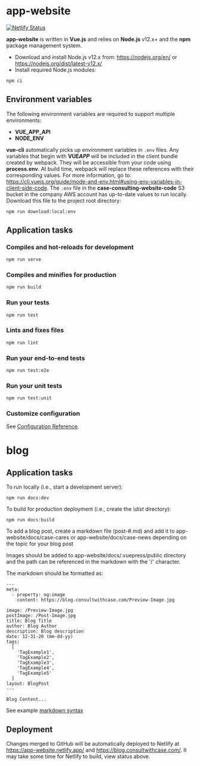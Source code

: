# app-website

[![Netlify Status](https://api.netlify.com/api/v1/badges/0ed3cdf3-e0fd-493e-8320-159d510167b6/deploy-status)](https://app.netlify.com/sites/app-website/deploys)

**app-website** is written in **Vue.js** and relies on **Node.js** v12.x+ and the **npm** package management system.

- Download and install Node.js v12.x from: https://nodejs.org/en/ or https://nodejs.org/dist/latest-v12.x/
- Install required Node.js modules:

```bash
npm ci
```

## Environment variables

The following environment variables are required to support multiple environments:

- **VUE_APP_API**
- **NODE_ENV**

**vue-cli** automatically picks up environment variables in `.env` files. Any variables that begin with **VUE*APP***
will be included in the client bundle created by webpack. They will be accessible from your code using **process.env**.
At build time, webpack will replace these references with their corresponding values. For more information, go to:
https://cli.vuejs.org/guide/mode-and-env.html#using-env-variables-in-client-side-code.
The `.env` file in the **case-consulting-website-code** S3 bucket in the company AWS account has up-to-date values to run locally.
Download this file to the project root directory:

```bash
npm run download:local:env
```

## Application tasks

### Compiles and hot-reloads for development

```bash
npm run serve
```

### Compiles and minifies for production

```bash
npm run build
```

### Run your tests

```bash
npm run test
```

### Lints and fixes files

```bash
npm run lint
```

### Run your end-to-end tests

```bash
npm run test:e2e
```

### Run your unit tests

```bash
npm run test:unit
```

### Customize configuration

See [Configuration Reference](https://cli.vuejs.org/config/).


# blog

## Application tasks

To run locally (i.e., start a development server):

```
npm run docs:dev
```

To build for production deployment (i.e., create the _\dist_ directory):

```
npm run docs:build
```

To add a blog post, create a markdown file (post-#.md) and add it to app-website/docs/case-cares or app-website/docs/case-news depending on the topic for your blog post

Images should be added to app-website/docs/.vuepress/public directory and the path can be referenced in the markdown with the '/' character.

The markdown should be formatted as:

```
---
meta:
  - property: og:image
    content: https://blog.consultwithcase.com/Preview-Image.jpg

image: /Preview-Image.jpg
postImage: /Post-Image.jpg
title: Blog Title
author: Blog Author
description: Blog description
date: 12-31-20 (mm-dd-yy)
tags:
  [
    'TagExample1',
    'TagExample2',
    'TagExample3',
    'TagExample4',
    'TagExample5'
  ]
layout: BlogPost
---

Blog Content...
```

See example [markdown syntax](https://markdown-it.github.io/)

## Deployment

Changes merged to GitHub will be automatically deployed to Netlify at https://app-website.netlify.app/ and https://blog.consultwithcase.com/. It may take some time for Netlify to build, view status above.
